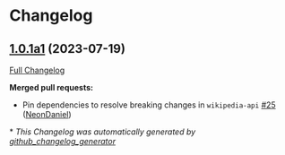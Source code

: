 # Changelog

## [1.0.1a1](https://github.com/NeonGeckoCom/skill-wikipedia/tree/1.0.1a1) (2023-07-19)

[Full Changelog](https://github.com/NeonGeckoCom/skill-wikipedia/compare/1.0.0...1.0.1a1)

**Merged pull requests:**

- Pin dependencies to resolve breaking changes in `wikipedia-api` [\#25](https://github.com/NeonGeckoCom/skill-wikipedia/pull/25) ([NeonDaniel](https://github.com/NeonDaniel))



\* *This Changelog was automatically generated by [github_changelog_generator](https://github.com/github-changelog-generator/github-changelog-generator)*
